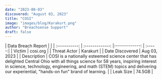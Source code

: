 ```yaml
---
date: "2023-08-03"
discovered: "August 03, 2023"
title: "COSI"
image: "images/blog/Karakurt.png"
author: "Breachsense Support"
draft: false
---
```


| Data Breach Report           |              | 
| :-----------: | :-------------:     |:-------------:    | :-----:|
| Victim      | cosi.org      | 
| Threat Actor      | Karakurt      | 
| Date Discovered      | Aug 03, 2023      | 
| Description      | COSI is a nationally esteemed science center that has delighted Central Ohio with all things science for 58 years, inspiring interest in science, technology, engineering, and math (STEM) topics and delivering our experiential, "hands-on fun" brand of learning.      | 
| Leak Size      | 74.5GB      | 

